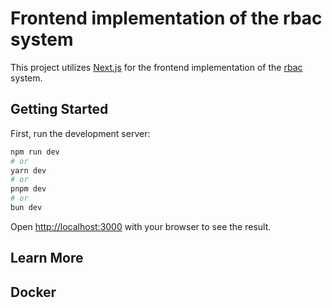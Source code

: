 # Frontend implementation of the rbac system

This project utilizes [Next.js](https://nextjs.org) for the frontend implementation of the [rbac](https://github.com/ZihongZhang/rbac) system.

## Getting Started

First, run the development server:

```bash
npm run dev
# or
yarn dev
# or
pnpm dev
# or
bun dev
```

Open [http://localhost:3000](http://localhost:3000) with your browser to see the result.

## Learn More

## Docker
